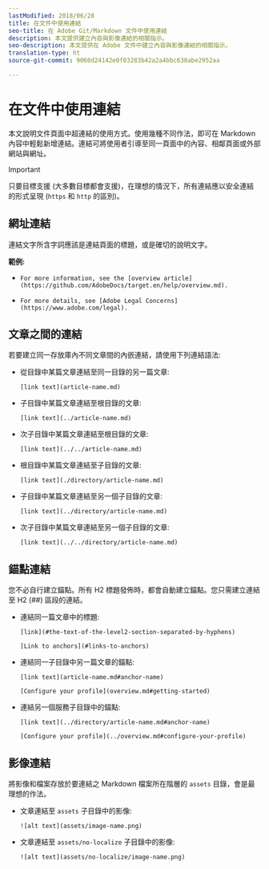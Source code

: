```yaml
---
lastModified: 2018/06/28
title: 在文件中使用連結
seo-title: 在 Adobe Git/Markdown 文件中使用連結
description: 本文提供建立內容與影像連結的相關指示。
seo-description: 本文提供在 Adobe 文件中建立內容與影像連結的相關指示。
translation-type: ht
source-git-commit: 9060d24142e0f03283b42a2a4bbc638abe2952aa

---
```



# 在文件中使用連結

本文說明文件頁面中超連結的使用方式。使用幾種不同作法，即可在 Markdown 內容中輕鬆新增連結。連結可將使用者引導至同一頁面中的內容、相鄰頁面或外部網站與網址。

> [!IMPORTANT]
> 只要目標支援 (大多數目標都會支援)，在理想的情況下，所有連結應以安全連結的形式呈現 (`https` 和 `http` 的區別)。

## 網址連結

連結文字所含字詞應該是連結頁面的標題，或是確切的說明文字。

**範例:**

- `For more information, see the [overview article](https://github.com/AdobeDocs/target.en/help/overview.md).`

- `For more details, see [Adobe Legal Concerns](https://www.adobe.com/legal).`

## 文章之間的連結

若要建立同一存放庫內不同文章間的內嵌連結，請使用下列連結語法:

- 從目錄中某篇文章連結至同一目錄的另一篇文章:

   `[link text](article-name.md)`

- 子目錄中某篇文章連結至根目錄的文章:

   `[link text](../article-name.md)`

- 次子目錄中某篇文章連結至根目錄的文章:

   `[link text](../../article-name.md)`

- 根目錄中某篇文章連結至子目錄的文章:

   `[link text](./directory/article-name.md)`

- 子目錄中某篇文章連結至另一個子目錄的文章:

   `[link text](../directory/article-name.md)`

- 次子目錄中某篇文章連結至另一個子目錄的文章:

   `[link text](../../directory/article-name.md)`

## 錨點連結

您不必自行建立錨點。所有 H2 標題發佈時，都會自動建立錨點。您只需建立連結至 H2 (##) 區段的連結。

- 連結同一篇文章中的標題:

   `[link](#the-text-of-the-level2-section-separated-by-hyphens)`

   `[Link to anchors](#links-to-anchors)`

- 連結同一子目錄中另一篇文章的錨點:

   `[link text](article-name.md#anchor-name)`

   `[Configure your profile](overview.md#getting-started)`

- 連結另一個服務子目錄中的錨點:

   `[link text](../directory/article-name.md#anchor-name)`

   `[Configure your profile](../overview.md#configure-your-profile)`

## 影像連結

將影像和檔案存放於要連結之 Markdown 檔案所在階層的 `assets` 目錄，會是最理想的作法。

- 文章連結至 `assets` 子目錄中的影像:

   `![alt text](assets/image-name.png)`

- 文章連結至 `assets/no-localize` 子目錄中的影像:

   `![alt text](assets/no-localize/image-name.png)`

<!--
## Bob's link test

<table id="table_C27955F6B52A45B28BEEAAF14FFC86D8"> 
 <thead> 
  <tr> 
   <th colname="col1" class="entry"> File Type </th> 
   <th colname="col2" class="entry"> Description </th> 
  </tr> 
 </thead>
 <tbody> 
  <tr> 
   <td colname="col1"> <p> <span class="filepath"> .csv </span> </p> </td> 
   <td colname="col2"> <p>A comma-separated values file (such as one created in Excel). This is the file that contains the customer attribute data. See [Link TEST](/help/setup/full-workflow.md) </p> <p> <b>Naming requirements:</b> Ensure that file name extensions do not contain white spaces. </p> </td> 
  </tr> 
  <tr> 
   <td colname="col1"> <p> <span class="filepath"> .fin </span> </p> </td> 
   <td colname="col2"> <p>(Required) The <span class="filepath"> .fin </span> file tells the system that you are finished uploading data. The name of the <span class="filepath"> .fin </span> file must match the name of the <span class="filepath"> .csv </span> file. </p> <p>Adobe recommends creating an empty text file with a <span class="filepath"> .fin </span> extension. An empty file saves space and upload time. </p> <p> <p>Note:  Renaming a <span class="filepath"> .fin </span> file is not allowed after it is uploaded. The <span class="filepath"> .fin </span> file must be uploaded separately and cannot be a renamed, previously uploaded file. </p> </p> <p>After you upload the <span class="filepath"> .fin </span> file in the customer attributes FTP, the system retrieves data quickly (within one minute). This differs from other Adobe FTP-based systems, which pick up data less frequently (around once per hour). </p> <p>The <span class="filepath"> .fin </span> file is not required when using the drag-and-drop upload method. </p> </td> 
  </tr> 
  <tr> 
   <td colname="col1"> <p> <span class="filepath"> .gz </span> or <span class="filepath"> .zip </span> </p> </td> 
   <td colname="col2"> <p> <span class="filepath"> .gz </span> (gzip) or <span class="filepath"> .zip </span> - for compressed files. A <span class="filepath"> .zip </span> file cannot contain more than one file in the archive. </p> <p> <b>Naming requirements:</b> The name of the <span class="filepath"> .zip </span> or <span class="filepath"> .gz </span> should match the name of the <span class="filepath"> .csv </span>. For example, if your <span class="filepath"> .csv </span> file is <span class="filepath"> crm_small.csv </span>, the <span class="filepath"> .zip </span> file should be <span class="filepath"> crm_small.csv.zip </span>. </p> <p>The .fin file must match the .csv. </p> </td> 
  </tr> 
 </tbody> 
</table>
-->
